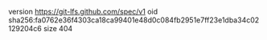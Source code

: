 version https://git-lfs.github.com/spec/v1
oid sha256:fa0762e36f4303ca18ca99401e48d0c084fb2951e7ff23e1dba34c02129204c6
size 404
